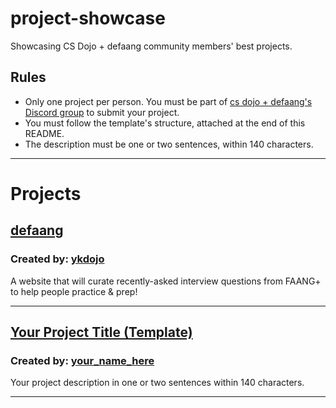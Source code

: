 # project-showcase
Showcasing CS Dojo + defaang community members' best projects.

## Rules
- Only one project per person. You must be part of [cs dojo + defaang's Discord group](https://discord.com/invite/nNtVfKddDD) to submit your project.
- You must follow the template's structure, attached at the end of this README.
- The description must be one or two sentences, within 140 characters.

---

# Projects

## [defaang](https://defaang.io)

### Created by: [ykdojo](https://twitter.com/ykdojo)

A website that will curate recently-asked interview questions from FAANG+ to help people practice & prep!

---

## [Your Project Title (Template)](https://your_project_link_here.com)

### Created by: [your_name_here](https://link_you_want_to_have_here.com)

Your project description in one or two sentences within 140 characters.

---

